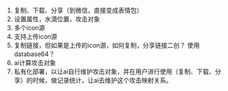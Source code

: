 1. 复制、下载、分享（到微信，直接变成表情包）
2. 设置属性，水滴位置，攻击对象
3. 多个icon源
4. 支持上传icon源
5. 复制链接，但如果是上传的icon源，如何复制，分享链接二创？ 使用database64？
6. ai计算攻击对象
7. 私有化部署，以让ai自行维护攻击对象，并在用户进行使用（复制、下载、分享）的时候，做记录统计，让ai去维护这个攻击映射关系。
